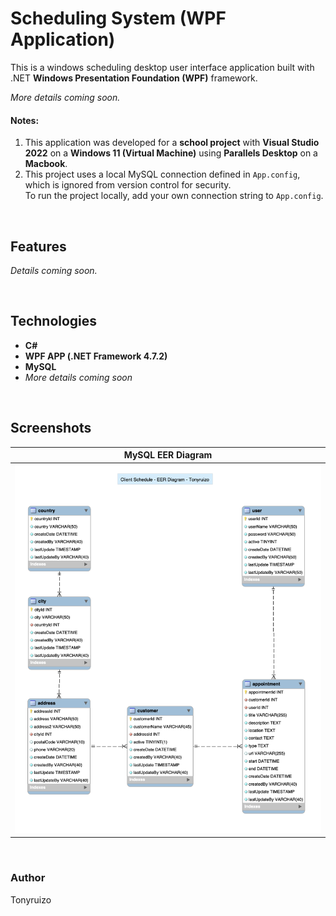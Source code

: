 # Scheduling System (WPF Application)
This is a windows scheduling desktop user interface application built with .NET **Windows Presentation Foundation (WPF)** framework.

*More details coming soon.*


#### Notes:
1. This application was developed for a **school project** with **Visual Studio 2022** on a **Windows 11 (Virtual Machine)** using **Parallels Desktop** on a **Macbook**.
2. This project uses a local MySQL connection defined in `App.config`, which is ignored from version control for security.  
To run the project locally, add your own connection string to `App.config`.
<br>

## Features
*Details coming soon.*

<br>

## Technologies

- **C#**
- **WPF APP (.NET Framework 4.7.2)**
- **MySQL**
- *More details coming soon*

<br>

## Screenshots
| MySQL EER Diagram |
|-------------------|
| ![EER Diagram](screenshots/client_schedule_diagram_screenshot.png) |

<br>




### Author
Tonyruizo
